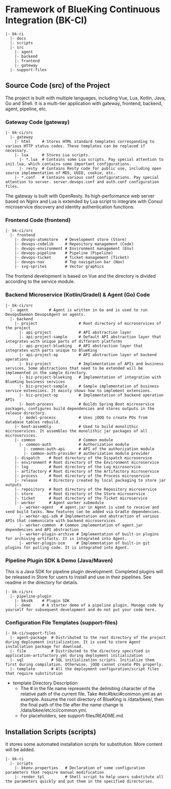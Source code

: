 # Framework of BlueKing Continuous Integration (BK-CI)

```
|- bk-ci
  |- docs  
  |- scripts
  |- src
    |- agent
    |- backend
    |- frontend
    |- gateway
  |- support-files
```

## Source Code (src) of the Project

The project is built with multiple languages, including Vue, Lua, Kotlin, Java, Go and Shell. It is a multi-tier application with gateway, frontend, backend, agent, pipeline, etc.

### Gateway Code (gateway)

```
|- bk-ci/src
  |- gateway
    |- html     # Stores HTML standard templates corresponding to various HTTP status codes. These templates can be replaced if necessary.
    |- lua      # Stores Lua scripts.
      |- *.lua  # Contains some Lua scripts. Pay special attention to init.lua, which contains some important configurations.
      |- resty  # Contains Resty code for public use, including open source implementation of MD5, UUID, cookie, etc.
    |- *.conf   # Contains various conf configurations. Pay special attention to server. server.devops.conf and auth.conf configuration files.
```

The gateway is built with OpenResty. Its high-performance web server based on Nginx and Lua is extended by Lua script to integrate with Consul microservice discovery and identity authentication functions.

### Frontend Code (frontend)

```
|- bk-ci/src
  |- frontend
    |- devops-atomstore   # Development store (Store)
    |- devops-codelib     # Repository management (Code)
    |- devops-environment # Environment management (Env)
    |- devops-pipeline    # Pipeline (Pipeline)
    |- devops-ticket      # Ticket management (Ticket)
    |- devops-nav         # Top navigation bar (Nav)
    |- svg-sprites        # Vector graphics
```
The frontend development is based on Vue and the directory is divided according to the service module.

### Backend Microservice (Kotlin/Gradel) & Agent (Go) Code

```
|- bk-ci/src
  |- agent         # Agent is written in Go and is used to run DevopsDaemon DevopsAgent on agents.
  |- backend
    |- project                  # Root directory of microservices of the project
      |- api-project            # API abstraction layer
      |- api-project-sample     # Default API abstraction layer that integrates with unique parts of different platforms
      |- api-project-blueking   # API abstraction layer that integrates with parts unique to BlueKing
      |- api-project-op         # API abstraction layer of backend operations
      |- biz-project            # Implementation of APIs and business services. Some abstractions that need to be extended will be implemented in the sample directory.
      |- biz-project-blueking   # Implementation of integration with BlueKing business services
      |- biz-project-sample     # Sample implementation of business service extensions. It mainly shows how to implement extensions.
      |- biz-project-op         # Implementation of backend operation APIs
      |- boot-process           # Builds Spring Boot microservice packages, configures build dependencies and stores outputs in the release directory.
      |- model-process          # Uses jOOQ to create POs from database tables rebuild.
    |- boot-assembly            # Used to build monolithic microservices. It assembles the monolithic jar packages of all microservices.
    |- common                   # Common module
      |- common-auth            # Authorization module
        |- common-auth-api      # API of the authorization module
        |- common-auth-provider # authorization module provider
    |- dispatch    # Root directory of the Dispatch microservice
    |- environment # Root directory of the Environment microservice
    |- log         # Root directory of the Log microservice
    |- artifactory # Root directory of the Artifactory microservice
    |- process     # Root directory of the Process microservice
    |- release     # Directory created by local packaging to store jar outputs
    |- repository  # Root directory of the Repository microservice
    |- store       # Root directory of the Store microservice
    |- ticket      # Root directory of the Ticket microservice
    |- worker      # Agent worker submodule
      |- worker-agent   # agent.jar in Agent is used to receive and send build tasks. New features can be added via Gradle dependencies.
      |- worker-api-sdk # Implementation and abstraction of various APIs that communicate with backend microservices
      |- worker-common  # Common implementation of agent.jar dependencies and API abstraction
      |- worker-plugin-archive # Implementation of built-in plugins for archiving artifacts. It is integrated into Agent.
      |- worker-plugin-scm     # Implementation of built-in git plugins for pulling code. It is integrated into Agent.
```

### Pipeline Plugin SDK & Demo (Java/Maven)

This is a Java SDK for pipeline plugin development. Completed plugins will be released in Store for users to install and use in their pipelines. See readme in the directory for details.

```
|- bk-ci/src
  |- pipeline-plugin
    |- bksdk    # Plugin SDK
    |- demo     # A starter demo of a pipeline plugin. Manage code by yourself for subsequent development and do not put your code here.
```

### Configuration File Templates (support-files)

```
|- bk-ci/support-files
  |- agent-package  # Distributed to the root directory of the project during deployment initialization. It is used to store Agent installation package for download.
  |- file           # Distributed to the directory specified in application-artifactory.yml during deployment initialization
  |- sql            # SQL initialization scripts. Initialize them first during compilation. Otherwise, jOOQ cannot create POs properly.
  |- template       # All the deployment configuration/script files that require substitution
```

- template Directory Description
  - The # in the file name represents the delimiting character of the relative path of the current file. Take #etc#bkci#common.yml as an example. Assume the root directory of BlueKing is /data/bkee/, then the final path of the file after the name change is /data/bkee/etc/ci/common.yml.
  - For placeholders, see support-files/README.md.

## Installation Scripts (scripts)

It stores some automated installation scripts for substitution. More content will be added.

```
|- bk-ci
  |- scripts
    |- bkenv.properties   # Declaration of some configuration parameters that require manual modification
    |- render_tpl         # Shell script to help users substitute all the parameters quickly and put them in the specified directories.
```
